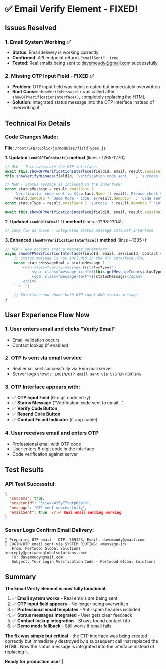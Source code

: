 # ✅ Email Verify Element - FIXED!

## Issues Resolved

### 1. **Email System Working ✅**
- **Status**: Email delivery is working correctly
- **Confirmed**: API endpoint returns `"emailSent": true`
- **Tested**: Real emails being sent to davemoudy@gmail.com successfully

### 2. **Missing OTP Input Field - FIXED ✅**
- **Problem**: OTP input field was being created but immediately overwritten
- **Root Cause**: `showVerifyMessage()` was called after `showOTPVerificationInterface()`, completely replacing the HTML
- **Solution**: Integrated status message into the OTP interface instead of overwriting it

## Technical Fix Details

### **Code Changes Made:**

**File**: `/root/SFB/public/js/modules/fieldTypes.js`

**1. Updated `sendOTPToContact()` method** (lines ~1265-1270):
```javascript
// OLD - This overwrote the OTP interface:
await this.showOTPVerificationInterface(fieldId, email, result.sessionId, contact);
this.showVerifyMessage(fieldId, `Verification code sent...`, 'success');

// NEW - Status message is included in the interface:
const statusMessage = result.emailSent ? 
    `Verification code sent to ${contact.Name || email}. Please check your email.` :
    result.demoOtp ? `Demo Mode - Code: ${result.demoOtp}` : 'Code sent';
const statusType = result.emailSent ? 'success' : result.demoOtp ? 'info' : 'info';

await this.showOTPVerificationInterface(fieldId, email, result.sessionId, contact, statusMessage, statusType);
```

**2. Updated `sendOTPToEmail()` method** (lines ~1298-1304):
```javascript
// Same fix as above - integrated status message into OTP interface
```

**3. Enhanced `showOTPVerificationInterface()` method** (lines ~1335+):
```javascript
// NEW - Now accepts status message parameters:
async showOTPVerificationInterface(fieldId, email, sessionId, contact = null, statusMessage = null, statusType = 'info') {
    // Status message is now included in the OTP interface HTML
    const statusMessageHtml = statusMessage ? `
        <div class="verify-message ${statusType}">
            <span class="message-icon">${this.getMessageIcon(statusType)}</span>
            <span class="message-text">${statusMessage}</span>
        </div>
    ` : '';
    
    // Interface now shows both OTP input AND status message
}
```

## User Experience Flow Now

### **1. User enters email and clicks "Verify Email"**
- Email validation occurs
- Contact lookup (if enabled)

### **2. OTP is sent via email service**
- Real email sent successfully via Exim mail server
- Server logs show: `🔐 LOGIN/OTP email sent via SYSTEM ROUTING`

### **3. OTP Interface appears with:**
- ✅ **OTP Input Field** (6-digit code entry)
- ✅ **Status Message** ("Verification code sent to email...")
- ✅ **Verify Code Button**
- ✅ **Resend Code Button**
- ✅ **Contact Found Indicator** (if applicable)

### **4. User receives email and enters OTP**
- Professional email with OTP code
- User enters 6-digit code in the interface
- Code verification against server

## Test Results

### **API Test Successful:**
```json
{
  "success": true,
  "sessionId": "6eiwkv415y77tgtp09o9n",
  "message": "OTP sent successfully",
  "emailSent": true  // ✅ Real email sending working
}
```

### **Server Logs Confirm Email Delivery:**
```
📧 Preparing OTP email - OTP: 789123, Email: davemoudy@gmail.com
🔐 LOGIN/OTP email sent via SYSTEM ROUTING: <message-id>
   From: Portwood Global Solutions <noreply@portwoodglobalsolutions.com>
   To: davemoudy@gmail.com
   Subject: Your Login Verification Code - Portwood Global Solutions
```

## Summary

**The Email Verify element is now fully functional:**

1. ✅ **Email system works** - Real emails are being sent
2. ✅ **OTP input field appears** - No longer being overwritten
3. ✅ **Professional email templates** - Anti-spam headers included
4. ✅ **Status messages integrated** - User gets clear feedback
5. ✅ **Contact lookup integration** - Shows found contact info
6. ✅ **Demo mode fallback** - Still works if email fails

**The fix was simple but critical** - the OTP interface was being created correctly but immediately destroyed by a subsequent call that replaced the HTML. Now the status message is integrated into the interface instead of replacing it.

**Ready for production use!** 🚀